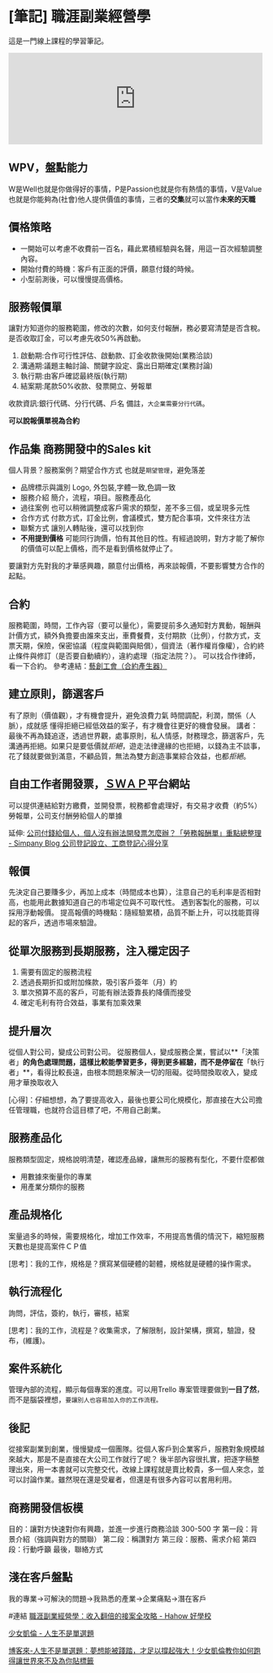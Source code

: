 # [筆記] 職涯副業經營學


這是一門線上課程的學習筆記。

<!--more-->

<iframe src="https://open.firstory.me/embed/story/cleb3z998016001z5citv88cx" height="180" width="500" frameborder="0" scrolling="no"></iframe>

## WPV，盤點能力
W是Well也就是你做得好的事情，P是Passion也就是你有熱情的事情，V是Value也就是你能夠為(社會)他人提供價值的事情，三者的**交集**就可以當作**未來的天職**

## 價格策略
* 一開始可以考慮不收費前一百名，藉此累積經驗與名聲，用這一百次經驗調整內容。
* 開始付費的時機：客戶有正面的評價，願意付錢的時候。
* 小型前測後，可以慢慢提高價格。

## 服務報價單
讓對方知道你的服務範圍，修改的次數，如何支付報酬，務必要寫清楚是否含稅。是否收取訂金，可以考慮先收50%再啟動。

1. 啟動期:合作可行性評估、啟動款、訂金收款後開始(業務洽談)
2. 溝通期:議題主軸討論、關鍵字設定、露出日期確定(業務討論)
3. 執行期:由客戶確認最終版(執行期)
4. 結案期:尾款50%收款、發票開立、勞報單

收款資訊:銀行代碼、分行代碼、戶名
備註，`大企業需要分行代碼`。

**可以說報價單視為合約**

## 作品集 商務開發中的Sales kit
個人背景？服務案例？期望合作方式
也就是`期望管理`，避免落差

* 品牌標示與識別
Logo, 外包裝,字體一致,色調一致
* 服務介紹
簡介，流程，項目。服務產品化
* 過往案例
也可以稍微調整成客戶需求的類型，差不多三個，或呈現多元性
* 合作方式
付款方式，訂金比例，會議模式，雙方配合事項，文件來往方法
* 聯繫方式
讓別人轉貼後，還可以找到你
* **不用提到價格**
可能同行詢價，怕有其他目的性。有經過說明，對方才能了解你的價值可以配上價格，而不是看到價格就停止了。

要讓對方先對我的才華感興趣，願意付出價格，再來談報價，不要影響雙方合作的起點。

## 合約
服務範圍，時間，工作內容（要可以量化），需要提前多久通知對方異動，報酬與計價方式，額外負擔要由誰來支出，車費餐費，支付期款（比例），付款方式，支票天期，保險，保密協議（程度與範圍與賠償），個資法（著作權肖像權），合約終止條件與修訂（是否要自動續約），違約處理（指定法院？）。
可以找合作律師，看一下合約。
參考連結：[藝創工會（合約產生器）](https://artcreator.tw/?page_id=10038)

## 建立原則，篩選客戶
有了原則（價值觀），才有機會提升，避免浪費力氣
時間調配，利潤，關係（人脈），成就感
懂得拒絕已經低效益的案子，有才機會往更好的機會發展。
講者：最後不再為錢追逐，透過世界觀，處事原則，私人情感，財務理念，篩選客戶，先溝通再拒絕。如果只是要低價就*拒絕*，遊走法律邊緣的也拒絕，以錢為主不談事，花了錢就要做到滿意，不顧品質，無法為雙方創造事業綜合效益，也都*拒絕*。

## 自由工作者開發票，[ＳＷＡＰ](https://swap.work/)平台網站
可以提供連結給對方繳費，並開發票，稅務都會處理好，有交易才收費（約5%）
勞報單，公司支付酬勞給個人的單據

延伸: [公司付錢給個人，個人沒有辦法開發票怎麼辦？「勞務報酬單」重點總整理 - Simpany Blog 公司登記設立、工商登記心得分享](https://blog.simpany.co/personal-service-receipt/)

## 報價
先決定自己要賺多少，再加上成本（時間成本也算），注意自己的毛利率是否相對高，也能用此數據知道自己的市場定位與不可取代性。
遇到客製化的服務，可以採用浮動報價。
提高報價的時機點：隨經驗累積，品質不斷上升，可以找能買得起的客戶，透過市場來驗證。

## 從單次服務到長期服務，注入穩定因子
1. 需要有固定的服務流程 
2. 透過長期折扣或附加條款，吸引客戶簽年（月）約
3. 單次預算不高的客戶，可能有辦法簽靠長約降價而接受
4. 確定毛利有符合效益，事業有加乘效果

## 提升層次
從個人對公司，變成公司對公司。
從服務個人，變成服務企業，嘗試以**「決策者」**的角色處理問題，這樣比較能學習更多，得到更多經驗，而不是停留在**「執行者」**，看得比較長遠，由根本問題來解決一切的阻礙。從時間換取收入，變成用才華換取收入

[心得]：仔細想想，為了要提高收入，最後也要公司化規模化，那直接在大公司擔任管理職，也就符合這目標了吧，不用自己創業。

## 服務產品化
服務類型固定，規格說明清楚，確認產品線，讓無形的服務有型化，不要什麼都做
* 用數據來衡量你的專業
* 用產業分類你的服務

## 產品規格化
案量過多的時候，需要規格化，增加工作效率，不用提高售價的情況下，縮短服務天數也是提高案件ＣＰ值

[思考]：我的工作，規格是？撰寫某個硬體的韌體，規格就是硬體的操作需求。

## 執行流程化
詢問，評估，簽約，執行，審核，結案

[思考]：我的工作，流程是？收集需求，了解限制，設計架構，撰寫，驗證，發布，(維護)。

## 案件系統化
管理內部的流程，顯示每個專案的進度。可以用Trello
專案管理要做到**一目了然**，而不是腦袋裡想，`要讓別人也容易加入你的工作流程。`

## 後記
從接案副業到創業，慢慢變成一個團隊。從個人客戶到企業客戶，服務對象規模越來越大，那是不是直接在大公司工作就行了呢？
後半部內容很扎實，把逐字稿整理出來，用一本書就可以完整交代，改線上課程就是賣比較貴，多一個人來念，並可以討論作業。雖然現在還是受雇者，但還是有很多內容可以套用利用。

## 商務開發信板模
目的：讓對方快速對你有興趣，並進一步進行商務洽談
300-500 字
第一段：背景介紹（強調與對方的關聯）
第二段：稱讚對方
第三段：服務、需求介紹
第四段：行動呼籲
最後，聯絡方式

## 淺在客戶盤點
我的專業->可解決的問題->我熟悉的產業->企業痛點->潛在客戶

#連結
[職涯副業經營學：收入翻倍的接案全攻略 - Hahow 好學校](https://hahow.in/courses/62cf99d9283a2d000650ad55)

[少女凱倫 - 人生不是單選題](https://ladykaren.org/)

[博客來-人生不是單選題：夢想能被踐踏，才足以撐起強大！少女凱倫教你如何跑得讓世界來不及為你貼標籤](https://www.books.com.tw/products/0010872815)
